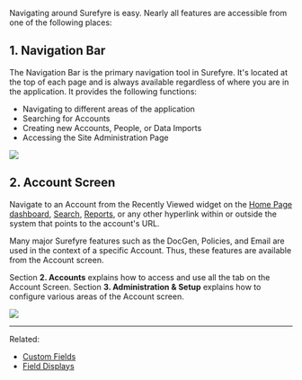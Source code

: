 Navigating around Surefyre is easy. Nearly all features are accessible from one of the following places:

## 1. Navigation Bar
The Navigation Bar is the primary navigation tool in Surefyre. It's located at the top of each page and is always available regardless of where you are in the application. It provides the following functions:

* Navigating to different areas of the application
* Searching for Accounts
* Creating new Accounts, People, or Data Imports
* Accessing the Site Administration Page

 
![](https://user-images.githubusercontent.com/31252743/32822199-375a4774-c98c-11e7-8660-d010449901c2.png)

## 2. Account Screen
Navigate to an Account from the Recently Viewed widget on the [Home Page dashboard](https://github.com/surefyresystems/Surefyre-Systems/wiki/Home-Page), [Search](https://github.com/surefyresystems/Surefyre-Systems/wiki/Search), [Reports](https://github.com/surefyresystems/Surefyre-Systems/wiki/Report-Builder), or any other hyperlink within or outside the system that points to the account's URL.

Many major Surefyre features such as the DocGen, Policies, and Email are used in the context of a specific Account. Thus, these features are available from the Account screen.

Section **2. Accounts** explains how to access and use all the tab on the Account Screen. Section **3. Administration & Setup** explains how to configure various areas of the Account screen.

![](https://user-images.githubusercontent.com/31252743/32876341-3a4be756-ca51-11e7-92fb-a91234ac1113.png)

***

Related:
* [Custom Fields](https://github.com/surefyresystems/Surefyre-Systems/wiki/Custom-Fields)
* [Field Displays](https://github.com/surefyresystems/Surefyre-Systems/wiki/Field-Displays)


